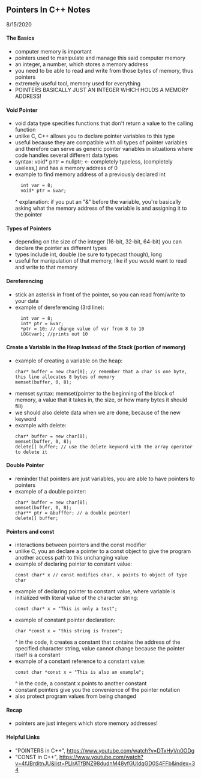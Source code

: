 ## Pointers In C++ Notes
8/15/2020

#### The Basics
  - computer memory is important
  - pointers used to manipulate and manage this said computer memory
  - an integer, a number, which stores a memory address
  - you need to be able to read and write from those bytes of memory, thus pointers
  - extremely useful tool, memory used for everything
  - POINTERS BASICALLY JUST AN INTEGER WHICH HOLDS A MEMORY ADDRESS!
  
#### Void Pointer
  - void data type specifies functions that don't return a value to the calling function
  - unlike C, C++ allows you to declare pointer variables to this type
  - useful because they are compatible with all types of pointer variables and therefore can serve as generic pointer variables in situations where code handles several different data types
  - syntax: void* pntr = nullptr;  <- completely typeless, (completely useless,) and has a memory address of 0
  - example to find memory address of a previously declared int  
    ```  
      int var = 8;
      void* ptr = &var;
    ```  
    ^ explanation: if you put an "&" before the variable, you're basically asking what the memory address of the variable is and assigning it to the pointer  

#### Types of Pointers  
  - depending on the size of the integer (16-bit, 32-bit, 64-bit) you can declare the pointer as different types
  - types include int, double (be sure to typecast though), long
  - useful for manipulation of that memory, like if you would want to read and write to that memory

#### Dereferencing
  - stick an asterisk in front of the pointer, so you can read from/write to your data
  - example of dereferencing (3rd line):  
    ```  
      int var = 8;
      int* ptr = &var;
      *ptr = 10; // change value of var from 8 to 10
      LOG(var); //prints out 10
    ```  

#### Create a Variable in the Heap Instead of the Stack (portion of memory)
  - example of creating a variable on the heap:
    ```
    char* buffer = new char[8]; // remember that a char is one byte, this line allocates 8 bytes of memory  
    memset(buffer, 0, 8);  
    ```  
  - memset syntax: memset(pointer to the beginning of the block of memory, a value that it takes in, the size, or how many bytes it should fill)
  - we should also delete data when we are done, because of the new keyword
  - example with delete:
    ```
    char* buffer = new char[8];  
    memset(buffer, 0, 8);   
    delete[] buffer; // use the delete keyword with the array operator to delete it  
    ```

#### Double Pointer
  - reminder that pointers are just variables, you are able to have pointers to pointers
  - example of a double pointer:
    ```
    char* buffer = new char[8];  
    memset(buffer, 0, 8);  
    char** ptr = &bufffer; // a double pointer!  
    delete[] buffer;  
    ```

#### Pointers and const
  - interactions between pointers and the const modifier
  - unlike C, you  an declare a pointer to a const object to give the program another access path to this unchanging value
  - example of declaring pointer to constant value:
    ```
    const char* x // const modifies char, x points to object of type char  
    ```
  - example of declaring pointer to constant value, where variable is initialized with literal value of the character string:
    ```
    const char* x = "This is only a test";
    ```
  - example of constant pointer declaration:
    ```
    char *const x = "this string is frozen";
    ```
    ^ in the code, it creates a constant that contains the address of the specified character string, value cannot change because the pointer itself is a constant
  - example of a constant reference to a constant value:
    ```
    const char *const x = "This is also an example";
    ```
    ^ in the code, a constant x points to another constant
  - constant pointers give you the convenience of the pointer notation
  - also protect program values from being changed
    
#### Recap
  - pointers are just integers which store memory addresses!

#### Helpful Links
  - "POINTERS in C++", https://www.youtube.com/watch?v=DTxHyVn0ODg
  - "CONST in C++", https://www.youtube.com/watch?v=4fJBrditnJU&list=PLlrATfBNZ98dudnM48yfGUldqGD0S4FFb&index=34  
